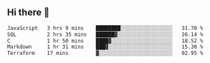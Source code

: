 ## Hi there 👋

<!--START_SECTION:waka-->

```txt
JavaScript   3 hrs 9 mins    ████████░░░░░░░░░░░░░░░░░   31.70 %
SQL          2 hrs 35 mins   ██████▓░░░░░░░░░░░░░░░░░░   26.14 %
C            1 hr 50 mins    ████▓░░░░░░░░░░░░░░░░░░░░   18.52 %
Markdown     1 hr 31 mins    ███▓░░░░░░░░░░░░░░░░░░░░░   15.30 %
Terraform    17 mins         ▓░░░░░░░░░░░░░░░░░░░░░░░░   02.95 %
```

<!--END_SECTION:waka-->

<!--
**taylor475/taylor475** is a ✨ _special_ ✨ repository because its `README.md` (this file) appears on your GitHub profile.

Here are some ideas to get you started:

- 🔭 I’m currently working on ...
- 🌱 I’m currently learning ...
- 👯 I’m looking to collaborate on ...
- 🤔 I’m looking for help with ...
- 💬 Ask me about ...
- 📫 How to reach me: ...
- 😄 Pronouns: ...
- ⚡ Fun fact: ...
-->
